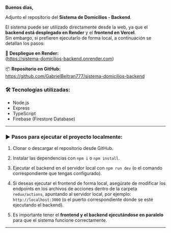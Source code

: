 
**Buenos días,**

Adjunto el repositorio del **Sistema de Domicilios - Backend**.

El sistema puede ser utilizado directamente desde la web, ya que el **backend está desplegado en Render** y el **frontend en Vercel**.  
Sin embargo, si prefieren ejecutarlo de forma local, a continuación se detallan los pasos:

🔗 **Despliegue en Render:**  
(https://sistema-domicilios-backend.onrender.com)

📦 **Repositorio en GitHub:**  
https://github.com/GabrielBeltran777/sistema-domicilios-backend

### 🛠 Tecnologías utilizadas:
- Node.js  
- Express  
- TypeScript  
- Firebase (Firestore Database)  

---

### ▶️ Pasos para ejecutar el proyecto localmente:

1. Clonar o descargar el repositorio desde GitHub.
2. Instalar las dependencias con `npm i` o `npm install`.

3. Ejecutar el backend en el servidor local con `npm run dev` (o el comando correspondiente que tengas configurado).

4. Si deseas ejecutar el frontend de forma local, asegúrate de modificar los endpoints en los archivos de acciones dentro de la carpeta `redux/actions`, apuntando al servidor local, por ejemplo:  
   `http://localhost:3000` (o el puerto correspondiente donde se esté ejecutando el backend).

5. Es importante tener el **frontend y el backend ejecutándose en paralelo** para que el sistema funcione correctamente.

---



 




